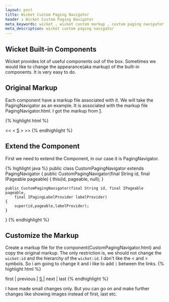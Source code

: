 ```yaml
---
layout: post
title: Wicket Custom Paging Navigator
header : Wicket Custom Paging Navigator
meta_keywords: wicket , wicket custom markup , custom paging navigator
meta_description: wicket custom paging navigator
---
```


Wicket Built-in Components
--------------------------
Wicket provides lot of useful components out of the box. Sometimes we would like to
change the appearance(aka markup) of the built-in components. It is very easy to do.

Original Markup
---------------
Each component have a markup file associated with it. We will take the PagingNavigator as an example. It is 
associated with the markup file PagingNavigator.html. I got the markup from [1](http://github.com/apache/wicket/blob/trunk/wicket/src/main/java/org/apache/wicket/markup/html/navigation/paging/PagingNavigator.html).

{% highlight html %}
<html xmlns:wicket>
<body>
  <wicket:panel>
	<a wicket:id="first">&lt;&lt;</a>&nbsp;<a wicket:id="prev">&lt;</a>
    <span wicket:id="navigation">
		  <a wicket:id="pageLink" href="#"><span wicket:id="pageNumber">5</span></a>
    </span>
    <a wicket:id="next">&gt;</a>&nbsp;<a wicket:id="last">&gt;&gt;</a>
  </wicket:panel>
</body>
</html>
{% endhighlight %}

Extend the Component
--------------------
First we need to extend the Component, in our case it is PagingNavigator.

{% highlight java %}
public class CustomPagingNavigator extends PagingNavigator
{
   public CustomPagingNavigator(final String id, final IPageable pageable)
	{
		this(id, pageable, null);
	}
	
	public CustomPagingNavigator(final String id, final IPageable pageable,
		final IPagingLabelProvider labelProvider)
	{
		super(id,pageable,labelProvider);
	}
	
}
{% endhighlight %}

Customize the Markup
--------------------
Create a markup file for the component(CustomPagingNavigator.html) and copy the original markup. The only
restriction is, we should not change the `wicket:id` and the hierarchy of the `wicket:id`. 
I don't like the &lt; and &gt; symbols. So i am going to change it and i like to add `|` between
the links.
{% highlight html %}
<html xmlns:wicket>
<body>
  <wicket:panel>
	<a wicket:id="first">first |</a>&nbsp;<a wicket:id="prev">previous |</a>
    <span wicket:id="navigation">
		  <a wicket:id="pageLink" href="#"><span wicket:id="pageNumber">5</span> |</a>
    </span>
    <a wicket:id="next">next |</a>&nbsp;<a wicket:id="last">last</a>
  </wicket:panel>
</body>
</html>
{% endhighlight %}


I have made small changes only. But you can go on and make further changes like showing images instead of first, last etc.